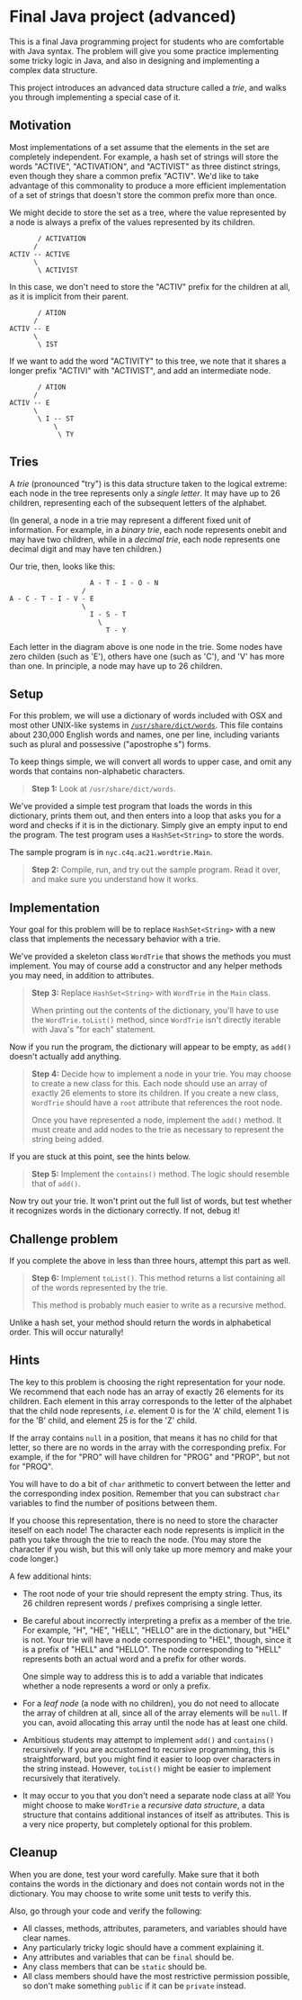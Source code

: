 # Final Java project (advanced)

This is a final Java programming project for students who are comfortable with Java syntax. The problem will give you some practice implementing some tricky logic in Java, and also in designing and implementing a complex data structure.

This project introduces an advanced data structure called a _trie_, and walks you through implementing a special case of it.

## Motivation

Most implementations of a set assume that the elements in the set are completely independent. For example, a hash set of strings will store the words "ACTIVE", "ACTIVATION", and "ACTIVIST" as three distinct strings, even though they share a common prefix "ACTIV". We'd like to take advantage of this commonality to produce a more efficient implementation of a set of strings that doesn't store the common prefix more than once.

We might decide to store the set as a tree, where the value represented by a node is always a prefix of the values represented by its children.

```
       / ACTIVATION
      /
ACTIV -- ACTIVE
      \
       \ ACTIVIST
```

In this case, we don't need to store the "ACTIV" prefix for the children at all, as it is implicit from their parent.

```
       / ATION
      /
ACTIV -- E
      \
       \ IST
```

If we want to add the word "ACTIVITY" to this tree, we note that it shares a longer prefix "ACTIVI" with "ACTIVIST", and add an intermediate node.

```
       / ATION
      /
ACTIV -- E
      \
       \ I -- ST
           \
            \ TY
```

## Tries

A _trie_ (pronounced "try") is this data structure taken to the logical extreme: each node in the tree represents only a _single letter_.  It may have up to 26 children, representing each of the subsequent letters of the alphabet.

(In general, a node in a trie may represent a different fixed unit of information.  For example, in a _binary trie_, each node represents onebit and may have two children, while in a _decimal trie_, each node represents one decimal digit and may have ten children.)

Our trie, then, looks like this:

```
                    A - T - I - O - N
                  /
A - C - T - I - V - E
                  \ 
                    I - S - T
                      \ 
                        T - Y
```

Each letter in the diagram above is one node in the trie. Some nodes have zero childen (such as 'E'), others have one (such as 'C'), and 'V' has more than one. In principle, a node may have up to 26 children.

## Setup

For this problem, we will use a dictionary of words included with OSX and most other UNIX-like systems in [`/usr/share/dict/words`](words). This file contains about 230,000 English words and names, one per line, including variants such as plural and possessive ("apostrophe s") forms.

To keep things simple, we will convert all words to upper case, and omit any words that contains non-alphabetic characters.

> **Step 1:** Look at `/usr/share/dict/words`.

We've provided a simple test program that loads the words in this dictionary, prints them out, and then enters into a loop that asks you for a word and checks if it is in the dictionary.  Simply give an empty input to end the program.  The test program uses a `HashSet<String>` to store the words.

The sample program is in `nyc.c4q.ac21.wordtrie.Main`.

> **Step 2:** Compile, run, and try out the sample program. Read it over, and make sure you understand how it works.

## Implementation

Your goal for this problem will be to replace `HashSet<String>` with a new class that implements the necessary behavior with a trie.  

We've provided a skeleton class `WordTrie` that shows the methods you must implement. You may of course add a constructor and any helper methods you may need, in addition to attributes.

> **Step 3:** Replace `HashSet<String>` with `WordTrie` in the `Main` class. 
> 
> When printing out the contents of the dictionary, you'll have to use the `WordTrie.toList()` method, since `WordTrie` isn't directly iterable with Java's "for each" statement.

Now if you run the program, the dictionary will appear to be empty, as `add()` doesn't actually add anything.

> **Step 4:** Decide how to implement a node in your trie. You may choose to create a new class for this. Each node should use an array of exactly 26 elements to store its children. If you create a new class, `WordTrie` should have a `root` attribute that references the root node.
>
> Once you have represented a node, implement the `add()` method. It must create and add nodes to the trie as necessary to represent the string being added.

If you are stuck at this point, see the hints below.

> **Step 5:** Implement the `contains()` method. The logic should resemble that of `add()`.

Now try out your trie. It won't print out the full list of words, but test whether it recognizes words in the dictionary correctly. If not, debug it!

## Challenge problem

If you complete the above in less than three hours, attempt this part as well.

> **Step 6:** Implement `toList()`. This method returns a list containing all of the words represented by the trie.
> 
> This method is probably much easier to write as a recursive method.

Unlike a hash set, your method should return the words in alphabetical order. This will occur naturally!

## Hints

The key to this problem is choosing the right representation for your node. We recommend that each node has an array of exactly 26 elements for its children. Each element in this array corresponds to the letter of the alphabet that the child node represents, _i.e._ element 0 is for the 'A' child, element 1 is for the 'B' child, and element 25 is for the 'Z' child. 

If the array contains `null` in a position, that means it has no child for that letter, so there are no words in the array with the corresponding prefix. For example, if the for "PRO" will have children for "PROG" and "PROP", but not for "PROQ".

You will have to do a bit of `char` arithmetic to convert between the letter and the corresponding index position. Remember that you can substract `char` variables to find the number of positions between them.

If you choose this representation, there is no need to store the character iteself on each node! The character each node represents is implicit in the path you take through the trie to reach the node. (You may store the character if you wish, but this will only take up more memory and make your code longer.)

A few additional hints:

- The root node of your trie should represent the empty string. Thus, its 26 children represent words / prefixes comprising a single letter.

- Be careful about incorrectly interpreting a prefix as a member of the trie. For example, "H", "HE", "HELL", "HELLO" are in the dictionary, but "HEL" is not. Your trie will have a node corresponding to "HEL", though, since it is a prefix of "HELL" and "HELLO". The node corresponding to "HELL" represents both an actual word and a prefix for other words.

  One simple way to address this is to add a variable that indicates whether a node represents a word or only a prefix.

- For a _leaf node_ (a node with no children), you do not need to allocate the array of children at all, since all of the array elements will be `null`.  If you can, avoid allocating this array until the node has at least one child.

- Ambitious students may attempt to implement `add()` and `contains()` recursively. If you are accustomed to recursive programming, this is straightforward, but you might find it easier to loop over characters in the string instead. However, `toList()` might be easier to implement recursively that iteratively.

- It may occur to you that you don't need a separate node class at all! You might choose to make `WordTrie` a _recursive data structure_, a data structure that contains additional instances of itself as attributes. This is a very nice property, but completely optional for this problem.

## Cleanup

When you are done, test your word carefully. Make sure that it both contains the words in the dictionary and does not contain words not in the dictionary. You may choose to write some unit tests to verify this.

Also, go through your code and verify the following:

- All classes, methods, attributes, parameters, and variables should have clear names.
- Any particularly tricky logic should have a comment explaining it.
- Any attributes and variables that can be `final` should be.
- Any class members that can be `static` should be.
- All class members should have the most restrictive permission possible, so don't make something `public` if it can be `private` instead.


